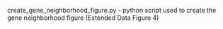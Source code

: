 create_gene_neighborhood_figure.py - python script used to create the gene neighborhood figure (Extended Data Figure 4)
